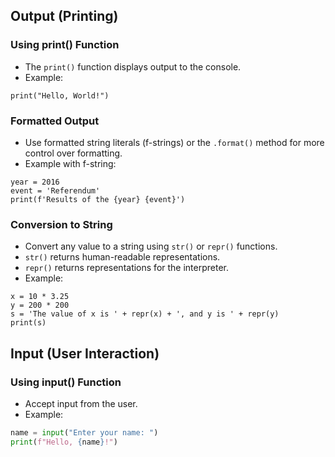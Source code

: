 Output (Printing)
-------------------

### Using print() Function
* The `print()` function displays output to the console.
* Example:
```
print("Hello, World!")
```

### Formatted Output
* Use formatted string literals (f-strings) or the `.format()` method for more control over formatting.
* Example with f-string:
```
year = 2016
event = 'Referendum'
print(f'Results of the {year} {event}')
```

### Conversion to String
* Convert any value to a string using `str()` or `repr()` functions.
* `str()` returns human-readable representations.
* `repr()` returns representations for the interpreter.
* Example:
```
x = 10 * 3.25
y = 200 * 200
s = 'The value of x is ' + repr(x) + ', and y is ' + repr(y)
print(s)
```


Input (User Interaction)
-----------------------

### Using input() Function
* Accept input from the user.
* Example:
```py
name = input("Enter your name: ")
print(f"Hello, {name}!")
```